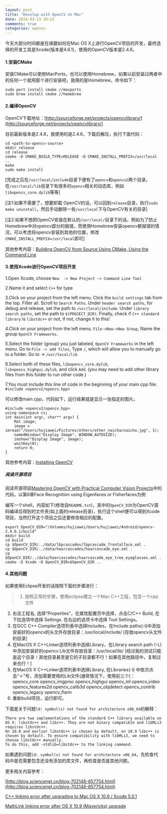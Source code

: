 ```yaml
---
layout: post
title: "Develop with OpenCV on Mac"
date: 2014-03-13 19:23
comments: true
categories: opencv
---
```


今天大部分时间都是在琢磨如何在Mac OS X上进行OpenCV项目的开发，最终选择的开发工具是Xcode(版本是4.6.1)，使用的OpenCV版本是2.4.6。

#### 1.安装CMake

安装CMake可以使用MacPorts，也可以使用Homebrew，如果以前安装过两者中的任何一个就用那个进行安装吧，我用的是Homebrew，命令如下：

```
sudo port install cmake //macports
sudo brew install cmake //homebrew
```

#### 2.编译OpenCV

OpenCV下载地址：[http://sourceforge.net/projects/opencvlibrary/](http://sourceforge.net/projects/opencvlibrary/)

目前最新版本是2.4.8，我使用的是2.4.6，下载后解压，执行下面代码：

```
cd <path-to-opencv-source>
mkdir release
cd release
cmake -D CMAKE_BUILD_TYPE=RELEASE -D CMAKE_INSTALL_PREFIX=/usr/local .. 
make
sudo make install
```
[完成之后在`/usr/local/include`目录下便有了`opencv`和`opencv2`两个目录，在`/usr/local/lib`目录下有很多的`opencv`相关的动态库，例如`libopencv_core.dylib`等等]

[注1:如果不需要了，想要卸载 OpenCV的话，可以回到`release`目录，执行`sudo make uninstall`，然后手动删除一些`/usr/local`下与OpenCV有关的目录]

[注2:如果不想把OpenCV安装在默认的`/usr/local/`目录下的话，例如为了防止Homebrew中对opencv部分的报错，而使用Homebrew安装opencv都报错的情况，可以考虑将opencv安装到其他的位置，修改`CMAKE_INSTALL_PREFIX=/usr/local`即可]

其他参考内容：[Building OpenCV from Source Using CMake, Using the Command Line](http://docs.opencv.org/trunk/doc/tutorials/introduction/linux_install/linux_install.html#linux-installation)


#### 3.使用Xcode进行OpenCV项目开发


1.Open Xcode, choose `New  -> New Project -> Command Line Tool`

2.Name it and select `C++` for type

3.Click on your project from the left menu. Click the `build settings` tab from the top. Filter all. Scroll to `Search Paths`. Under `header search paths`, for debug and release, set the path to `/usr/local/include`. Under `library search paths`, set the path to `$(PROJECT_DIR)`. Finally, check if `C++ standard library` is `libstdc++` or not, if not, change it to this!

4.Click on your project from the left menu. `File->New->New Group`, Name the group `OpenCV Frameworks`. 

5.Select the folder (group) you just labeled, `OpenCV Frameworks` in the left menu. Go to `File -> add Files`, Type `/`, which will allow you to manually go to a folder. Go to -> `/usr/local/lib`

6.Select both of these files, `libopencv_core.dylib`, `libopencv_highgui.dylib`, and click `Add`. (you may need to add other library files from this folder to run other code.)

7.You must include this line of code in the beginning of your main.cpp file:
`#include <opencv2/opencv.hpp>`

可以修改main.cpp，代码如下，运行结果就是显示一张指定的图片。

```
#include <opencv2/opencv.hpp>
using namespace cv;
int main(int argc, char** argv) {
	Mat image;
	image = imread("/Users/hujiawei/Pictures/others/other_naicha/naicha.jpg", 1);
    namedWindow("Display Image", WINDOW_AUTOSIZE);
	imshow("Display Image", image);
	waitKey(0);
	return 0;
}
```

其他参考内容：[Installing OpenCV](https://sites.google.com/site/learningopencv1/installing-opencv)

##### 阅读开源项目

阅读开源项目[Mastering OpenCV with Practical Computer Vision Projects](https://github.com/MasteringOpenCV/code)中的代码，以第8章Face Recognition using Eigenfaces or Fisherfaces为例

编写一个shell，内容如下(修改自`README.txt`)，其中的`OpenCV_DIR`为OpenCV源码编译后得到的文件夹(如上面的release目录)，执行这个shell便可以得到Xcode项目，当然打开这个项目之后还要修改相应的配置。

```
export OpenCV_DIR="/Volumes/hujiawei/Users/hujiawei/Android/opencv-2.4.6.1/build"
mkdir build
cd build
cp $OpenCV_DIR/../data/lbpcascades/lbpcascade_frontalface.xml .
cp $OpenCV_DIR/../data/haarcascades/haarcascade_eye.xml .
cp $OpenCV_DIR/../data/haarcascades/haarcascade_eye_tree_eyeglasses.xml .
cmake -G Xcode -D OpenCV_DIR=$OpenCV_DIR ..
```


#### 4.其他问题

如果使用Eclipse开发的话按照下面的步骤进行：

>1. 按照正常的步骤，使用eclipse建立一个Mac C++工程，包含一个cpp文件
2. 右击工程名, 选择“Properties”，在属性配置页中选择，点击C/C++ Build, 在下拉选项中选择 Settings. 在右边的选项卡中选择 Tool Settings。
3. 在GCC C++ Compiler选项列表中选择Includes，在Include paths(-l)中添加安装好的opencv的头文件存放目录：/usr/local/include/ [存放opencv头文件的目录]
4. 在MacOS X C++Linker选项列表中选择Library，在Library search path (-L)中添加安装好的opencv Lib文件存放目录：/usr/local/lib/ [经过我的测试只能是这个目录！其他目录甚至是它的子目录都不行！如果在其他路径中，复制过来也行！]
5. 在MacOS X C++Linker选项列表中选择Library, 在Libraries(-l) 中依次点击“＋”号，添加需要使用的Lib文件(通常情况下，使用前三个)：
opencv_core opencv_imgproc opencv_highgui opencv_ml opencv_video opencv_features2d opencv_calib3d opencv_objdetect opencv_contrib opencv_legacy opencv_flann
6. 重新build项目，运行即可。
>

下面是关于问题`ld: symbol(s) not found for architecture x86_64`的解释：

```
There are two implementations of the standard C++ library available on OS X: libstdc++ and libc++. They are not binary compatible and libMLi3 requires libstdc++.
On 10.8 and earlier libstdc++ is chosen by default, on 10.9 libc++ is chosen by default. To ensure compatibility with libMLi3, we need to choose libstdc++ manually.
To do this, add -stdlib=libstdc++ to the linking command.
```

如果遇到问题`ld: symbol(s) not found for architecture x86_64`，先检查代码中是否需要包含还没有添加的库文件，再检查是否是其他问题。

更多相关内容参考：

[http://blog.sciencenet.cn/blog-702148-657754.html](http://blog.sciencenet.cn/blog-702148-657754.html)

[C++ linking error after upgrading to Mac OS X 10.9 / Xcode 5.0.1](http://stackoverflow.com/questions/19637164/c-linking-error-after-upgrading-to-mac-os-x-10-9-xcode-5-0-1)

[MathLink linking error after OS X 10.9 (Mavericks) upgrade](http://mathematica.stackexchange.com/questions/34692/mathlink-linking-error-after-os-x-10-9-mavericks-upgrade)


